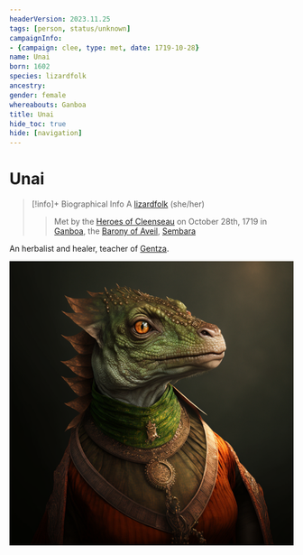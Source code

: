 ```yaml
---
headerVersion: 2023.11.25
tags: [person, status/unknown]
campaignInfo:
- {campaign: clee, type: met, date: 1719-10-28}
name: Unai
born: 1602
species: lizardfolk
ancestry:
gender: female
whereabouts: Ganboa
title: Unai
hide_toc: true
hide: [navigation]
---
```

# Unai
>[!info]+ Biographical Info
> A [lizardfolk](<../../species/children-of-the-embodied-gods/lizardfolk/lizardfolk.md>) (she/her)
> 
>> 
>>  Met by the [Heroes of Cleenseau](<../pcs/cleenseau/heroes-of-cleenseau.md>) on October 28th, 1719 in [Ganboa](<../../gazetteer/greater-sembara/sembara/barony-of-aveil/cleenseau-region/ganboa.md>), the [Barony of Aveil](<../../gazetteer/greater-sembara/sembara/barony-of-aveil/barony-of-aveil.md>), [Sembara](<../../gazetteer/greater-sembara/sembara/sembara.md>) 

An herbalist and healer, teacher of [Gentza](<./gentza.md>).

![Lizardfolk Unai](../../assets/lizardfolk-unai.png)